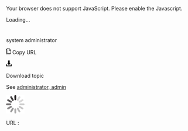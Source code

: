 Your browser does not support JavaScript. Please enable the Javascript.

Loading...

# 

system administrator

![Copy URL](system-administrator_files/Copy.png)
Copy URL

![Download](system-administrator_files/Download.png)

Download topic

See [administrator, admin](https://worldready.cloudapp.net/Styleguide/Read?id=2700&topicid=32359)

![In progress](system-administrator_files/activity-large.gif)

URL :

